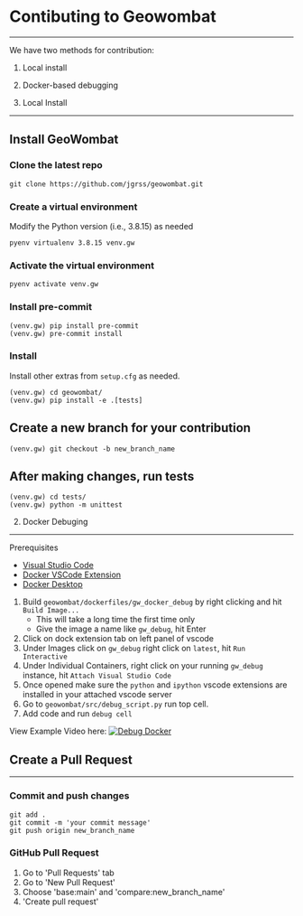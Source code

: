 # Contibuting to Geowombat
---------------------------

We have two methods for contribution:

1. Local install
2. Docker-based debugging

1. Local Install
----------------

## Install GeoWombat

### Clone the latest repo

```commandline
git clone https://github.com/jgrss/geowombat.git
```

### Create a virtual environment

Modify the Python version (i.e., 3.8.15) as needed

```commandline
pyenv virtualenv 3.8.15 venv.gw
```

### Activate the virtual environment

```commandline
pyenv activate venv.gw
```

### Install pre-commit

```commandline
(venv.gw) pip install pre-commit
(venv.gw) pre-commit install
```

### Install

Install other extras from `setup.cfg` as needed.

```commandline
(venv.gw) cd geowombat/
(venv.gw) pip install -e .[tests]
```

## Create a new branch for your contribution

```commandline
(venv.gw) git checkout -b new_branch_name
```

## After making changes, run tests

```commandline
(venv.gw) cd tests/
(venv.gw) python -m unittest
```

2. Docker Debuging
------------------

Prerequisites

- [Visual Studio Code](https://code.visualstudio.com/download)
- [Docker VSCode Extension](https://code.visualstudio.com/docs/containers/overview)
- [Docker Desktop](https://docs.docker.com/desktop/)

1. Build `geowombat/dockerfiles/gw_docker_debug` by right clicking and hit `Build Image...`
    - This will take a long time the first time only
    - Give the image a name like `gw_debug`, hit Enter
2. Click on dock extension tab on left panel of vscode
3. Under Images click on `gw_debug` right click on `latest`, hit `Run Interactive`
4. Under Individual Containers, right click on your running `gw_debug` instance, hit `Attach Visual Studio Code`
5. Once opened make sure the `python` and `ipython` vscode extensions are installed in your attached vscode server
6. Go to `geowombat/src/debug_script.py` run top cell.
7. Add code and run `debug cell`

View Example Video here: [![Debug Docker](https://github.com/jgrss/geowombat/blob/jgrss/features_precommit/data/resume.png?raw=true)](https://youtu.be/hBIE4qmOsgA "Debug Docker")

## Create a Pull Request
------------------------

### Commit and push changes

```commandline
git add .
git commit -m 'your commit message'
git push origin new_branch_name
```

### GitHub Pull Request

1. Go to 'Pull Requests' tab
2. Go to 'New Pull Request'
3. Choose 'base:main' and 'compare:new_branch_name'
4. 'Create pull request'
